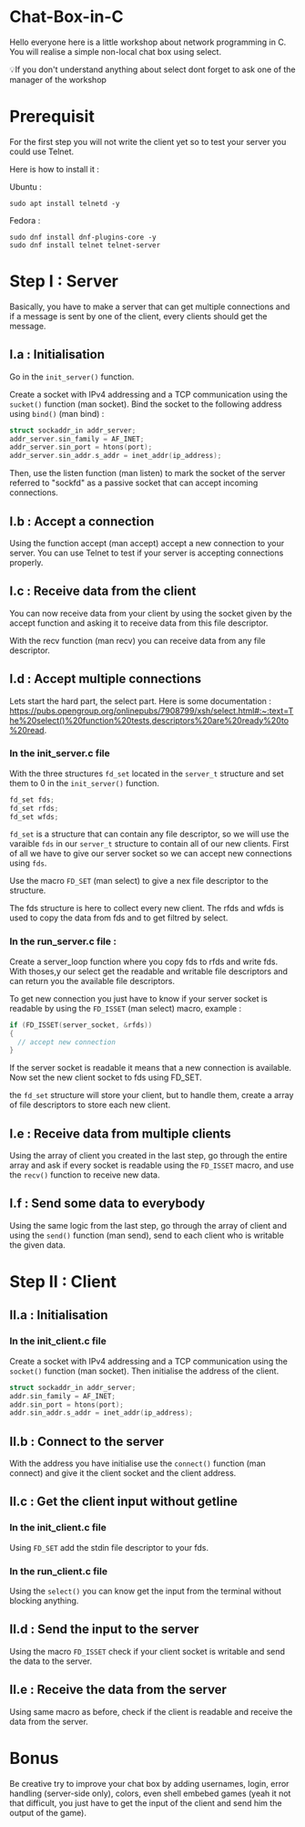 # Chat-Box-in-C
Hello everyone here is a little workshop about network programming in C. You will realise a simple non-local chat box using select.

💡If you don't understand anything about select dont forget to ask one of the manager of the workshop


# Prerequisit
For the first step you will not write the client yet so to test your server you could use Telnet.

Here is how to install it :

Ubuntu :
```shell
sudo apt install telnetd -y
```
Fedora :
```shell
sudo dnf install dnf-plugins-core -y
sudo dnf install telnet telnet-server
```
# Step I : Server
Basically, you have to make a server that can get multiple connections and if a message is sent by one of the client, every clients should get the message.
## I.a : Initialisation
Go in the ```init_server()``` function.

Create a socket with IPv4 addressing and a TCP communication using the ```sucket()``` function (man socket).
Bind the socket to the following address using ```bind()``` (man bind) : 
```c
struct sockaddr_in addr_server;
addr_server.sin_family = AF_INET;
addr_server.sin_port = htons(port);
addr_server.sin_addr.s_addr = inet_addr(ip_address);
```
Then, use the listen function (man listen) to mark the socket of the server referred to "sockfd" as a passive socket that can accept incoming connections.
## I.b : Accept a connection
Using the function accept (man accept) accept a new connection to your server. You can use Telnet to test if your server is accepting connections properly.
## I.c : Receive data from the client
You can now receive data from your client by using the socket given by the accept function and asking it to receive data from this file descriptor.

With the recv function (man recv) you can receive data from any file descriptor.
## I.d : Accept multiple connections
Lets start the hard part, the select part.
Here is some documentation : https://pubs.opengroup.org/onlinepubs/7908799/xsh/select.html#:~:text=The%20select()%20function%20tests,descriptors%20are%20ready%20to%20read.
### In the init_server.c file
With the three structures ```fd_set``` located in the ```server_t``` structure and set them to 0 in the ```init_server()``` function.
```c
fd_set fds;
fd_set rfds;
fd_set wfds;
```
```fd_set``` is a structure that can contain any file descriptor, so we will use the varaible ```fds``` in our ```server_t``` structure to contain all of our new clients.
First of all we have to give our server socket so we can accept new connections using ```fds```.

Use the macro ```FD_SET``` (man select) to give a nex file descriptor to the structure.

The fds structure is here to collect every new client. The rfds and wfds is used to copy the data from fds and to get filtred by select.

### In the run_server.c file :
Create a server_loop function where you copy fds to rfds and write fds. With thoses,y our select get the readable and writable file descriptors and can return you the available file descriptors.

To get new connection you just have to know if your server socket is readable by using the ```FD_ISSET``` (man select) macro, example :
```c
if (FD_ISSET(server_socket, &rfds))
{
  // accept new connection
}
```
If the server socket is readable it means that a new connection is available. Now set the new client socket to fds using FD_SET.

the ```fd_set``` structure will store your client, but to handle them, create a array of file descriptors to store each new client.
## I.e : Receive data from multiple clients
Using the array of client you created in the last step, go through the entire array and ask if every socket is readable using the ```FD_ISSET``` macro, and use the ```recv()``` function to receive new data.
## I.f : Send some data to everybody
Using the same logic from the last step, go through the array of client and using the ```send()``` function (man send), send to each client who is writable the given data.

# Step II : Client
## II.a : Initialisation
### In the init_client.c file
Create a socket with IPv4 addressing and a TCP communication using the ```socket()``` function (man socket).
Then initialise the address of the client.
```c
struct sockaddr_in addr_server;
addr.sin_family = AF_INET;
addr.sin_port = htons(port);
addr.sin_addr.s_addr = inet_addr(ip_address);
```
## II.b : Connect to the server
With the address you have initialise use the ```connect()``` function (man connect) and give it the client socket and the client address.
## II.c : Get the client input without getline
### In the init_client.c file
Using ```FD_SET``` add the stdin file descriptor to your fds.
### In the run_client.c file
Using the ```select()``` you can know get the input from the terminal without blocking anything.
## II.d : Send the input to the server
Using the macro ```FD_ISSET``` check if your client socket is writable and send the data to the server.
## II.e : Receive the data from the server
Using same macro as before, check if the client is readable and receive the data from the server.

# Bonus
Be creative try to improve your chat box by adding usernames, login, error handling (server-side only), colors, even shell embebed games (yeah it not that difficult, you just have to get the input of the client and send him the output of the game).
